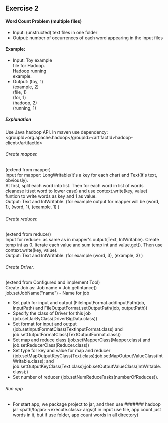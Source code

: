 ## Exercise 2
#### Word Count Problem (multiple files)
* Input: (unstructed) text files in one folder
* Output: number of occurrences of each word
appearing in the input files

#### Example:
* Input:  Toy example<br />
        file for Hadoop.<br />
        Hadoop running<br />
        example.<br />
* Output:   (toy, 1) <br />
          (example, 2)<br />
          (file, 1) <br />
          (for, 1) <br />
          (hadoop, 2) <br />
          (running, 1)<br />

##### Explanation
Use Java hadoop API. In maven use dependency:<br />
\<groupId>org.apache.hadoop\</groupId>\<artifactId>hadoop-client\</artifactId> <br />

###### Create mapper. 
(extend from mapper)<br />
Input for mapper: LongWritable(it's a key for each char) and Text(it's text, obviously).<br />
At first, split each word into list.
Then for each word in list of words cleanese it(set word to lower case) 
and use context.write(key, value) funtion to write words as key and 1 as value. <br />
Output: Text and IntWritable. (for example output for mapper will be (word, 1), (word, 1), (example. 1) )

###### Create reducer. 
(extend from reducer)<br />
Input for reducer: as same as in mapper's output(Text, IntWritable). Create temp int as 0. 
Iterate each value and sum temp int and value.get().
Then use context.write(key, value). <br />
Output: Text and IntWritable. (for example (word, 3), (example, 3) )

###### Create Driver.
(extend from Configured and implement Tool)<br />
Create Job as: Job name = Job.getIntance()<br />
job.setJobName("name") - Name for job <br />

* Set path for input and output (FileInputFormat.addInputPath(job, inputPath) and FileOutputFormat.setOutputPath(job, outputPath)) <br />
* Specify the class of Driver for this job (job.setJarByClass(DriverBigData.class))<br />
* Set format for input and output (job.setInputFormatClass(TextInputFormat.class) and job.setOutputFormatClass(TextOutputFormat.class))<br />
* Set map and reduce class (job.setMapperClass(Mapper.class) and job.setReducerClass(Reducer.class))<br />
* Set type for key and value for map and reducer (job.setMapOutputKeyClass(Text.class);job.setMapOutputValueClass(IntWritable.class); and job.setOutputKeyClass(Text.class);job.setOutputValueClass(IntWritable.class);)<br />
* Set number of reducer (job.setNumReduceTasks(numberOfReduces)). 

###### Run app
* For start app, we package project to jar, and then use ####### hadoop jar \<path/to/jar> \<execute.class> args(if in input use file, app count just words in it, but if use folder, app count words in all directory)
